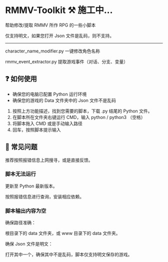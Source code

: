# RMMV-Toolkit ⚒️ 施工中...
帮助修改/提取 RMMV 所作 RPG 的一些小脚本

仅支持明文，如果您打开 Json 文件是乱码，则不支持。



<hr> 

character_name_modifier.py 一键修改角色名称

rmmv_event_extractor.py 提取游戏事件（对话、分支、变量）


## ❓ 如何使用
 - 确保您的电脑已配置 Python 运行环境
 - 确保您的游戏的 Data 文件夹中的 Json 文件不是乱码

1. 按照上方功能描述，找到您需要的脚本，下载 .py 结尾的 Python 文件。
2. 在脚本所在文件夹右键运行 CMD，输入 python / python3 （空格）
3. 将脚本拖入 CMD 或是手动输入路径
4. 回车，按照脚本提示输入

## 📕 常见问题
推荐按照报错信息上网搜寻，或是直接反馈。
### 脚本无法运行

更新至 Python 最新版本。

按照报错信息进行查询，安装相应依赖。

### 脚本输出内容为空

确保路径准确：

根目录下的 data 文件夹，或 www 目录下的 data 文件夹。

确保 Json 文件是明文：

打开其中一个，确保其中不是乱码，脚本仅支持明文保存的游戏。
